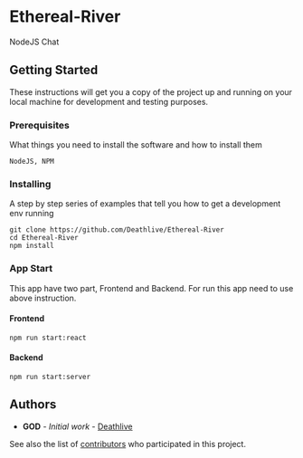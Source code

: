 # Ethereal-River

NodeJS Chat

## Getting Started

These instructions will get you a copy of the project up and running on your local machine for development and testing purposes.

### Prerequisites

What things you need to install the software and how to install them

```
NodeJS, NPM
```

### Installing

A step by step series of examples that tell you how to get a development env running

```
git clone https://github.com/Deathlive/Ethereal-River
cd Ethereal-River
npm install
```

### App Start

This app have two part, Frontend and Backend. For run this app need to use above instruction.

#### Frontend
```
npm run start:react
```
#### Backend
```
npm run start:server
```

## Authors

* **GOD** - *Initial work* - [Deathlive](https://github.com/Deathlive)

See also the list of [contributors](https://github.com/your/project/contributors) who participated in this project.
